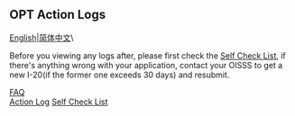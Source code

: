## OPT Action Logs
[English](https://ion2014.github.io/OPTActionLogs/index)|[简体中文](https://ion2014.github.io/OPTActionLogs/index_ch)\

Before you viewing any logs after, please first check the [Self Check List](https://ion2014.github.io/OPTActionLogs/self_check_en), if there's anything wrong with your application, contact your OISSS to get a new I-20(if the former one exceeds 30 days) and resubmit.

[FAQ](https://ion2014.github.io/OPTActionLogs/faq_ch)\
[Action Log](https://ion2014.github.io/OPTActionLogs/action_logs_en)
[Self Check List](https://ion2014.github.io/OPTActionLogs/self_check_ch)
